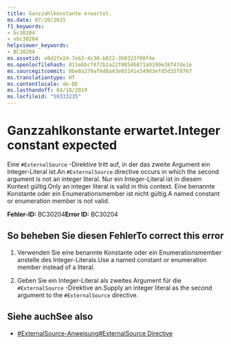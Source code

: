 ```yaml
---
title: Ganzzahlkonstante erwartet.
ms.date: 07/20/2015
f1_keywords:
- bc30204
- vbc30204
helpviewer_keywords:
- BC30204
ms.assetid: e8d2fe24-7e63-4c30-b022-3b0323f00f4e
ms.openlocfilehash: 811ebbcf672b2a22f0854b871a9199e38f47de1e
ms.sourcegitcommit: 0be8a279af6d8a43e03141e349d3efd5d35f8767
ms.translationtype: HT
ms.contentlocale: de-DE
ms.lasthandoff: 04/18/2019
ms.locfileid: "59333235"
---
```

# <a name="integer-constant-expected"></a><span data-ttu-id="6e86a-102">Ganzzahlkonstante erwartet.</span><span class="sxs-lookup"><span data-stu-id="6e86a-102">Integer constant expected</span></span>
<span data-ttu-id="6e86a-103">Eine `#ExternalSource` -Direktive tritt auf, in der das zweite Argument ein Integer-Literal ist.</span><span class="sxs-lookup"><span data-stu-id="6e86a-103">An `#ExternalSource` directive occurs in which the second argument is not an integer literal.</span></span> <span data-ttu-id="6e86a-104">Nur ein Integer-Literal ist in diesem Kontext gültig.</span><span class="sxs-lookup"><span data-stu-id="6e86a-104">Only an integer literal is valid in this context.</span></span> <span data-ttu-id="6e86a-105">Eine benannte Konstante oder ein Enumerationsmember ist nicht gültig.</span><span class="sxs-lookup"><span data-stu-id="6e86a-105">A named constant or enumeration member is not valid.</span></span>  
  
 <span data-ttu-id="6e86a-106">**Fehler-ID:** BC30204</span><span class="sxs-lookup"><span data-stu-id="6e86a-106">**Error ID:** BC30204</span></span>  
  
## <a name="to-correct-this-error"></a><span data-ttu-id="6e86a-107">So beheben Sie diesen Fehler</span><span class="sxs-lookup"><span data-stu-id="6e86a-107">To correct this error</span></span>  
  
1. <span data-ttu-id="6e86a-108">Verwenden Sie eine benannte Konstante oder ein Enumerationsmember anstelle des Integer-Literals.</span><span class="sxs-lookup"><span data-stu-id="6e86a-108">Use a named constant or enumeration member instead of a literal.</span></span>  
  
2. <span data-ttu-id="6e86a-109">Geben Sie ein Integer-Literal als zweites Argument für die `#ExternalSource` -Direktive an.</span><span class="sxs-lookup"><span data-stu-id="6e86a-109">Supply an integer literal as the second argument to the `#ExternalSource` directive.</span></span>  
  
## <a name="see-also"></a><span data-ttu-id="6e86a-110">Siehe auch</span><span class="sxs-lookup"><span data-stu-id="6e86a-110">See also</span></span>

- [<span data-ttu-id="6e86a-111">#ExternalSource-Anweisung</span><span class="sxs-lookup"><span data-stu-id="6e86a-111">#ExternalSource Directive</span></span>](../../visual-basic/language-reference/directives/externalsource-directive.md)

